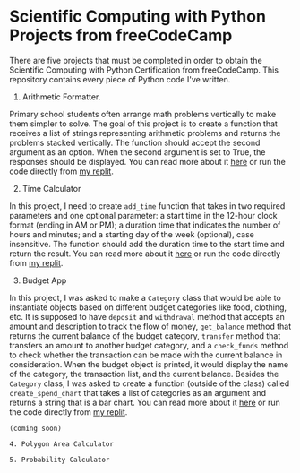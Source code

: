 # Scientific Computing with Python Projects from freeCodeCamp

There are five projects that must be completed in order to obtain the Scientific Computing with Python Certification from freeCodeCamp. This repository contains every piece of Python code I've written.

1. Arithmetic Formatter.

Primary school students often arrange math problems vertically to make them simpler to solve. The goal of this project is to create a function that receives a list of strings representing arithmetic problems and returns the problems stacked vertically. The function should accept the second argument as an option. When the second argument is set to True, the responses should be displayed. You can read more about it [here](https://www.freecodecamp.org/learn/scientific-computing-with-python/scientific-computing-with-python-projects/arithmetic-formatter) or run the code directly from [my replit](https://replit.com/@SriHartini4/boilerplate-arithmetic-formatter-done?v=1#arithmetic_arranger.py).

2. Time Calculator

In this project, I need to create ```add_time``` function that takes in two required parameters and one optional parameter: a start time in the 12-hour clock format (ending in AM or PM); a duration time that indicates the number of hours and minutes; and a starting day of the week (optional), case insensitive. The function should add the duration time to the start time and return the result. You can read more about it [here](https://www.freecodecamp.org/learn/scientific-computing-with-python/scientific-computing-with-python-projects/time-calculator) or run the code directly from [my replit](https://replit.com/@SriHartini4/boilerplate-time-calculator-done?v=1#time_calculator.py).

3. Budget App

In this project, I was asked to make a ```Category``` class that would be able to instantiate objects based on different budget categories like food, clothing, etc. It is supposed to have ```deposit``` and ```withdrawal``` method that accepts an amount and description to track the flow of money, ```get_balance``` method that returns the current balance of the budget category, ```transfer``` method that transfers an amount to another budget category, and a ```check_funds``` method to check whether the transaction can be made with the current balance in consideration. When the budget object is printed, it would display the name of the category, the transaction list, and the current balance. Besides the ```Category``` class, I was asked to create a function (outside of the class) called ```create_spend_chart``` that takes a list of categories as an argument and returns a string that is a bar chart. You can read more about it [here](https://www.freecodecamp.org/learn/scientific-computing-with-python/scientific-computing-with-python-projects/budget-app) or run the code directly from [my replit](https://replit.com/@SriHartini4/boilerplate-budget-app-done?v=1#main.py).


    (coming soon)
    
    4. Polygon Area Calculator
    
    5. Probability Calculator
    

